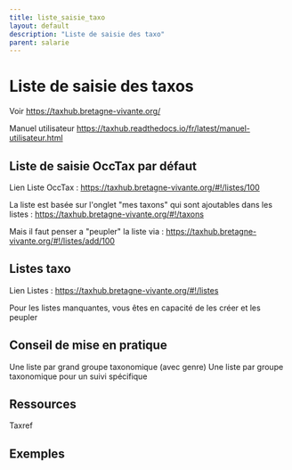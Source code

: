 ```yaml
---
title: liste_saisie_taxo
layout: default
description: "Liste de saisie des taxo"
parent: salarie
---
```

# Liste de saisie des taxos
Voir https://taxhub.bretagne-vivante.org/

Manuel utilisateur
https://taxhub.readthedocs.io/fr/latest/manuel-utilisateur.html

## Liste de saisie OccTax par défaut
Lien Liste OccTax :
https://taxhub.bretagne-vivante.org/#!/listes/100

La liste est basée sur l'onglet "mes taxons" qui sont ajoutables dans les listes :
https://taxhub.bretagne-vivante.org/#!/taxons

Mais il faut penser a "peupler" la liste via :
https://taxhub.bretagne-vivante.org/#!/listes/add/100

## Listes taxo
Lien Listes :
https://taxhub.bretagne-vivante.org/#!/listes 

Pour les listes manquantes, vous êtes en capacité de les créer et les peupler 

## Conseil de mise en pratique

Une liste par grand groupe taxonomique (avec genre)
Une liste par groupe taxonomique pour un suivi spécifique


## Ressources
Taxref


## Exemples

